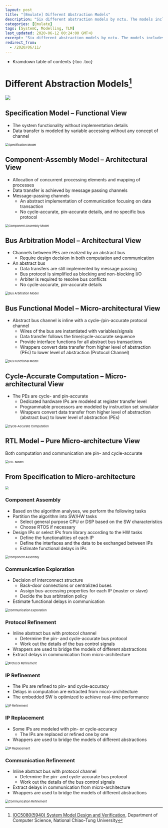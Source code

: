 ```yaml
---
layout: post
title: "[Emulate] Different Abstraction Models"
description: "Six different abstraction models by nctu. The models includes specification model, component assembly model, bus arbitration model, cycle accurate computation and RTL model."
categories: [Emulate]
tags: [SystemC, Modelling, TLM]
last_updated: 2020-06-12 00:24:00 GMT+8
excerpt: "Six different abstraction models by nctu. The models includes specification model, component assembly model, bus arbitration model, cycle accurate computation and RTL model."
redirect_from:
  - /2020/06/11/
---
```


* Kramdown table of contents
{:toc .toc}
# Different Abstraction Models[^1]

![](https://raw.githubusercontent.com/SingularityKChen/PicUpload/master/img/20200611195959.png)

## Specification Model – Functional View

+ The system functionality without implementation details
+ Data transfer is modeled by variable accessing without any concept of channel

<img src="https://raw.githubusercontent.com/SingularityKChen/PicUpload/master/img/20200611200114.png" alt="Specification Model" style="zoom: 67%;" />

## Component-Assembly Model – Architectural View

+ Allocation of concurrent processing elements and mapping of processes
+ Data transfer is achieved by message passing channels
+ Message-passing channels
  + An abstract implementation of communication focusing on data transaction
  + No cycle-accurate, pin-accurate details, and no specific bus protocol

<img src="https://raw.githubusercontent.com/SingularityKChen/PicUpload/master/img/20200611200245.png" alt="Component-Assembly Model" style="zoom: 67%;" />

## Bus Arbitration Model – Architectural View

+ Channels between PEs are realized by an abstract bus
  + Require design decision in both computation and communication
+ An abstract bus
  + Data transfers are still implemented by message passing
  + Bus protocol is simplified as blocking and non-blocking I/O
  + Arbiter is required to resolve bus conflicts
  + No cycle-accurate, pin-accurate details

<img src="https://raw.githubusercontent.com/SingularityKChen/PicUpload/master/img/20200611232428.png" alt="Bus Arbitration Model" style="zoom:67%;" />

## Bus Functional Model – Micro-architectural View

+ Abstract bus channel is inline with a cycle-/pin-accurate protocol channel
  + Wires of the bus are instantiated with variables/signals
  + Data transfer follows the time/cycle-accurate sequence
  + Provide interface functions for all abstract bus transactions
  + Wrappers convert data transfer from higher level of abstraction (PEs) to lower level of abstraction (Protocol Channel)

<img src="https://raw.githubusercontent.com/SingularityKChen/PicUpload/master/img/20200611232552.png" alt="Bus Functional Model" style="zoom:67%;" />

## Cycle-Accurate Computation – Micro-architectural View

+ The PEs are cycle- and pin-accurate
  + Dedicated hardware IPs are modeled at register transfer level
  + Programmable processors are modeled by instruction set simulator
  + Wrappers convert data transfer from higher level of abstraction (abstract bus) to lower level of abstraction (PEs)

<img src="https://raw.githubusercontent.com/SingularityKChen/PicUpload/master/img/20200612001814.png" alt="Cycle-Accurate Computation" style="zoom:67%;" />

## RTL Model – Pure Micro-architecture View

Both computation and communication are pin- and cycle-accurate

<img src="https://raw.githubusercontent.com/SingularityKChen/PicUpload/master/img/20200612001906.png" alt="RTL Model" style="zoom:67%;" />

## From Specification to Micro-architecture

<img src="https://raw.githubusercontent.com/SingularityKChen/PicUpload/master/img/20200612002854.png" style="zoom:67%;" />

### Component Assembly

+ Based on the algorithm analyses, we perform the following tasks
+ Partition the algorithm into SW/HW tasks
  + Select general purpose CPU or DSP based on the SW characteristics
  + Choose RTOS if necessary
+ Design IPs or select IPs from library according to the HW tasks
  + Define the functionalities of each IP
  + Define the interfaces and the data to be exchanged between IPs
  + Estimate functional delays in IPs

<img src="https://raw.githubusercontent.com/SingularityKChen/PicUpload/master/img/20200612002941.png" alt="Component Assembly" style="zoom:67%;" />

### Communication Exploration

+ Decision of interconnect structure 
  + Back-door connections or centralized buses
  + Assign bus-accessing properties for each IP (master or slave)
  + Decide the bus arbitration policy
+ Estimate functional delays in communication

<img src="https://raw.githubusercontent.com/SingularityKChen/PicUpload/master/img/20200612003119.png" alt="Communication Exploration" style="zoom:67%;" />

### Protocol Refinement

+ Inline abstract bus with protocol channel
  + Determine the pin- and cycle-accurate bus protocol
  + Work out the details of the bus control signals
+ Wrappers are used to bridge the models of different abstractions
+ Extract delays in communication from micro-architecture

<img src="https://raw.githubusercontent.com/SingularityKChen/PicUpload/master/img/20200612003334.png" alt="Protocol Refinement" style="zoom:67%;" />

### IP Refinement

+ The IPs are refined to pin- and cycle-accuracy
+ Delays in computation are extracted from micro-architecture
+ The embedded SW is optimized to achieve real-time performance

<img src="https://raw.githubusercontent.com/SingularityKChen/PicUpload/master/img/20200612003356.png" alt="IP Refinement" style="zoom:67%;" />

### IP Replacement

+ Some IPs are modeled with pin- or cycle-accuracy
  + The IPs are replaced or refined one by one
+ Wrappers are used to bridge the models of different abstractions

<img src="https://raw.githubusercontent.com/SingularityKChen/PicUpload/master/img/20200612003431.png" alt="IP Replacement" style="zoom:67%;" />

### Communication Refinement

+ Inline abstract bus with protocol channel
  + Determine the pin- and cycle-accurate bus protocol
  + Work out the details of the bus control signals
+ Extract delays in communication from micro-architecture
+ Wrappers are used to bridge the models of different abstractions

<img src="https://raw.githubusercontent.com/SingularityKChen/PicUpload/master/img/20200612003453.png" alt="Communication Refinement" style="zoom:67%;" />

[^1]: [IOC5080(5940) System Model Design and Verification](http://mapl.nctu.edu.tw/course/ESL/index.php), Department of Computer Science, National Chiao-Tung University

